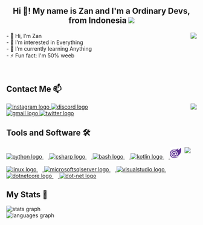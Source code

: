 <h2 align="center">Hi 👋! My name is Zan and I'm a Ordinary Devs, from Indonesia 
  <img height="25" src="https://tenor.com/view/oiia-oiiaoiia-oiia-oiia-cat-gif-13397875673260883779.gif"  />
</h2>

####

<!-- About Me -->

<img align="right" height="130" src="https://i.imgflip.com/9k1w0z.gif"  />

<p align="left">- 👋 Hi, I’m Zan<br>- 👀 I’m interested in Everything <br>- 🌱 I’m currently learning Anything<br>- ⚡ Fun fact:  I'm 50% weeb </p>
<br>

###

<!-- Contact Information -->

<h2>Contact Me 📫</h2>

<img align="right" height="125" src="https://media.tenor.com/H1lPWf2QVHoAAAAj/anime-feel-the-taste.gif"  />

<div align="left">
  <a href="https://instagram.com/zanz4k" target="_blank">
    <img src="https://img.shields.io/static/v1?message=Instagram&logo=instagram&label=&color=E4405F&logoColor=white&labelColor=&style=for-the-badge" height="35" alt="instagram logo"  />
  </a>
  <a href="http://discordapp.com/users/712198323712294932" target="_blank">
    <img src="https://img.shields.io/static/v1?message=Discord&logo=discord&label=&color=7289DA&logoColor=white&labelColor=&style=for-the-badge" height="35" alt="discord logo"  />
  </a>
  <br>
  <a href="https://mail.google.com/mail/?view=cm&fs=1&to=fauzanfirdaus1966@gmail.com" target="_blank">
    <img src="https://img.shields.io/static/v1?message=Gmail&logo=gmail&label=&color=D14836&logoColor=white&labelColor=&style=for-the-badge" height="35" alt="gmail logo"  />
  </a>
  <a href="https://x.com/OzanYgY" target="_blank">
    <img src="https://img.shields.io/static/v1?message=Twitter&logo=twitter&label=&color=1DA1F2&logoColor=white&labelColor=&style=for-the-badge" height="35" alt="twitter logo"  />
  </a>
</div>

###

<!-- Tools And Software -->

<h2>Tools and Software 🛠️</h2>

<img align="right" height="130" src="https://cdn.donmai.us/original/bd/c6/__thor_and_specialized_bulin_mkiii_azur_lane_and_1_more_drawn_by_seseren__bdc6702e5af36ad8d396233da6503ca5.gif"  />

<div align="left">
  <a href="https://www.python.org/" target="_blank">
  <img src="https://cdn.jsdelivr.net/gh/devicons/devicon/icons/python/python-original.svg" height="30" alt="python logo"  />
  <img width="12" />
  </a>
  <a href="https://dotnet.microsoft.com/en-us/languages/csharp" target="_blank">
  <img src="https://cdn.jsdelivr.net/gh/devicons/devicon/icons/csharp/csharp-original.svg" height="30" alt="csharp logo"  />
  <img width="12" />
  </a>
  <a href="https://www.gnu.org/software/bash/" target="_blank">
  <img src="https://cdn.jsdelivr.net/gh/devicons/devicon/icons/bash/bash-original.svg" height="30" alt="bash logo"  />
  <img width="12" />
  </a>
  <a href="https://kotlinlang.org/" target="_blank">
  <img src="https://cdn.jsdelivr.net/gh/devicons/devicon/icons/kotlin/kotlin-original.svg" height="30" alt="kotlin logo"  />
  <img width="12" />
  </a>
  <a href="https://dotnet.microsoft.com/id-id/apps/aspnet/web-apps/blazor" target="_blank">
  <img src="https://github.com/devicons/devicon/blob/v2.16.0/icons/blazor/blazor-original.svg" height="30" alt="blazor logo"  />
  <img width="12" />
  </a>
  <br>
    <a href="https://archlinux.org/" target="_blank">
  <img src="https://cdn.jsdelivr.net/gh/devicons/devicon/icons/linux/linux-original.svg" height="30" alt="linux logo"  />
  <img width="12" />
    </a>
    <a href="https://www.microsoft.com/en-us/sql-server/sql-server-2022" target="_blank">
  <img src="https://cdn.jsdelivr.net/gh/devicons/devicon/icons/microsoftsqlserver/microsoftsqlserver-plain.svg" height="30" alt="microsoftsqlserver logo"  />
  <img width="12" />
    </a>
    <a href="https://visualstudio.microsoft.com/vs/" target="_blank">
  <img src="https://cdn.jsdelivr.net/gh/devicons/devicon/icons/visualstudio/visualstudio-plain.svg" height="30" alt="visualstudio logo"  />
  <img width="12" />
    </a>
    <a href="https://dotnet.microsoft.com/id-id/" target="_blank">
  <img src="https://cdn.jsdelivr.net/gh/devicons/devicon/icons/dotnetcore/dotnetcore-original.svg" height="30" alt="dotnetcore logo"  />
  <img width="12" />
    </a>
    <a href="https://dotnet.microsoft.com/id-id/" target="_blank">
  <img src="https://cdn.jsdelivr.net/gh/devicons/devicon/icons/dot-net/dot-net-original.svg" height="30" alt="dot-net logo"  />
    </a>
</div>

###

<h2 align="left">My Stats 🌟</h2>
<div align="left">
  <img src="https://github-readme-stats.vercel.app/api?username=Fauzan-Fz&theme=dracula&show_icons=true&include_all_commit=true" height="150" alt="stats graph"  /> <br>
  <img src="https://github-readme-stats.vercel.app/api/top-langs?username=Fauzan-Fz&locale=en&hide_title=false&layout=compact&card_width=320&langs_count=5&theme=dracula&hide_border=false" height="150" alt="languages graph"  />
</div>

###

<!--
<br>
<div align="center">
### ✍️ Random Quote

<h2></h2>
 
![](https://quotes-github-readme.vercel.app/api?type=horizontal&theme=radical)
  
</div>
-->

###

<!-- <br clear="both">
<h2></h2>
<img align="center" src="https://raw.githubusercontent.com/Fauzan-Fz/Fauzan-Fz/output/snake.svg" alt="Snake animation" />
 -->
 
###
